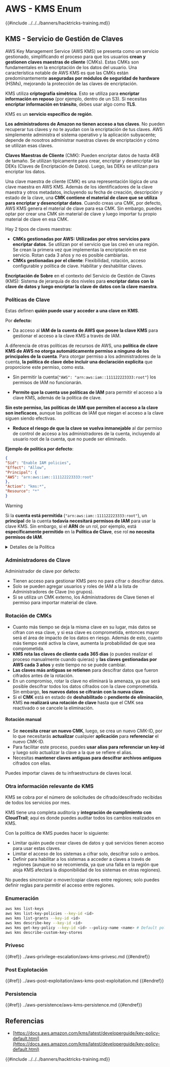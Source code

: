 # AWS - KMS Enum

{{#include ../../../banners/hacktricks-training.md}}

## KMS - Servicio de Gestión de Claves

AWS Key Management Service (AWS KMS) se presenta como un servicio gestionado, simplificando el proceso para que los usuarios **crean y gestionen claves maestras de cliente** (CMKs). Estas CMKs son fundamentales en la encriptación de los datos del usuario. Una característica notable de AWS KMS es que las CMKs están predominantemente **aseguradas por módulos de seguridad de hardware** (HSMs), mejorando la protección de las claves de encriptación.

KMS utiliza **criptografía simétrica**. Esto se utiliza para **encriptar información en reposo** (por ejemplo, dentro de un S3). Si necesitas **encriptar información en tránsito**, debes usar algo como **TLS**.

KMS es un **servicio específico de región**.

**Los administradores de Amazon no tienen acceso a tus claves**. No pueden recuperar tus claves y no te ayudan con la encriptación de tus claves. AWS simplemente administra el sistema operativo y la aplicación subyacente; depende de nosotros administrar nuestras claves de encriptación y cómo se utilizan esas claves.

**Claves Maestras de Cliente** (CMK): Pueden encriptar datos de hasta 4KB de tamaño. Se utilizan típicamente para crear, encriptar y desencriptar las DEKs (Claves de Encriptación de Datos). Luego, las DEKs se utilizan para encriptar los datos.

Una clave maestra de cliente (CMK) es una representación lógica de una clave maestra en AWS KMS. Además de los identificadores de la clave maestra y otros metadatos, incluyendo su fecha de creación, descripción y estado de la clave, una **CMK contiene el material de clave que se utiliza para encriptar y desencriptar datos**. Cuando creas una CMK, por defecto, AWS KMS genera el material de clave para esa CMK. Sin embargo, puedes optar por crear una CMK sin material de clave y luego importar tu propio material de clave en esa CMK.

Hay 2 tipos de claves maestras:

- **CMKs gestionadas por AWS: Utilizadas por otros servicios para encriptar datos**. Se utilizan por el servicio que las creó en una región. Se crean la primera vez que implementas la encriptación en ese servicio. Rotan cada 3 años y no es posible cambiarlas.
- **CMKs gestionadas por el cliente**: Flexibilidad, rotación, acceso configurable y política de clave. Habilitar y deshabilitar claves.

**Encriptación de Sobre** en el contexto del Servicio de Gestión de Claves (KMS): Sistema de jerarquía de dos niveles para **encriptar datos con la clave de datos y luego encriptar la clave de datos con la clave maestra**.

### Políticas de Clave

Estas definen **quién puede usar y acceder a una clave en KMS**.

Por **defecto:**

- Da acceso al **IAM de la** **cuenta de AWS que posee la clave KMS** para gestionar el acceso a la clave KMS a través de IAM.

A diferencia de otras políticas de recursos de AWS, una **política de clave KMS de AWS no otorga automáticamente permiso a ninguno de los principales de la cuenta**. Para otorgar permiso a los administradores de la cuenta, **la política de clave debe incluir una declaración explícita** que proporcione este permiso, como esta.

- Sin permitir la cuenta(`"AWS": "arn:aws:iam::111122223333:root"`) los permisos de IAM no funcionarán.

- **Permite que la cuenta use políticas de IAM** para permitir el acceso a la clave KMS, además de la política de clave.

**Sin este permiso, las políticas de IAM que permiten el acceso a la clave son ineficaces**, aunque las políticas de IAM que niegan el acceso a la clave siguen siendo efectivas.

- **Reduce el riesgo de que la clave se vuelva inmanejable** al dar permiso de control de acceso a los administradores de la cuenta, incluyendo al usuario root de la cuenta, que no puede ser eliminado.

**Ejemplo de política por defecto**:
```json
{
"Sid": "Enable IAM policies",
"Effect": "Allow",
"Principal": {
"AWS": "arn:aws:iam::111122223333:root"
},
"Action": "kms:*",
"Resource": "*"
}
```
> [!WARNING]
> Si la **cuenta está permitida** (`"arn:aws:iam::111122223333:root"`), un **principal** de la cuenta **todavía necesitará permisos de IAM** para usar la clave KMS. Sin embargo, si el **ARN** de un rol, por ejemplo, está **específicamente permitido** en la **Política de Clave**, ese rol **no necesita permisos de IAM**.

<details>

<summary>Detalles de la Política</summary>

Propiedades de una política:

- Documento basado en JSON
- Recurso --> Recursos afectados (puede ser "\*")
- Acción --> kms:Encrypt, kms:Decrypt, kms:CreateGrant ... (permisos)
- Efecto --> Permitir/Denegar
- Principal --> arn afectado
- Condiciones (opcional) --> Condición para otorgar los permisos

Concesiones:

- Permite delegar tus permisos a otro principal de AWS dentro de tu cuenta de AWS. Necesitas crearlos utilizando las API de AWS KMS. Se puede indicar el identificador de CMK, el principal beneficiario y el nivel requerido de operación (Decrypt, Encrypt, GenerateDataKey...)
- Después de que se crea la concesión, se emiten un GrantToken y un GrantID.

**Acceso**:

- A través de **política de clave** -- Si esto existe, esto tiene **precedencia** sobre la política de IAM.
- A través de **política de IAM**.
- A través de **concesiones**.

</details>

### Administradores de Clave

Administrador de clave por defecto:

- Tienen acceso para gestionar KMS pero no para cifrar o descifrar datos.
- Solo se pueden agregar usuarios y roles de IAM a la lista de Administradores de Clave (no grupos).
- Si se utiliza un CMK externo, los Administradores de Clave tienen el permiso para importar material de clave.

### Rotación de CMKs

- Cuanto más tiempo se deja la misma clave en su lugar, más datos se cifran con esa clave, y si esa clave es comprometida, entonces mayor será el área de impacto de los datos en riesgo. Además de esto, cuanto más tiempo esté activa la clave, aumenta la probabilidad de que sea comprometida.
- **KMS rota las claves de cliente cada 365 días** (o puedes realizar el proceso manualmente cuando quieras) y **las claves gestionadas por AWS cada 3 años** y este tiempo no se puede cambiar.
- **Las claves más antiguas se retienen** para descifrar datos que fueron cifrados antes de la rotación.
- En un compromiso, rotar la clave no eliminará la amenaza, ya que será posible descifrar todos los datos cifrados con la clave comprometida. Sin embargo, **los nuevos datos se cifrarán con la nueva clave**.
- Si el **CMK** está en estado de **deshabilitado** o **pendiente de** **eliminación**, KMS **no realizará una rotación de clave** hasta que el CMK sea reactivado o se cancele la eliminación.

#### Rotación manual

- Se **necesita crear un nuevo CMK**, luego, se crea un nuevo CMK-ID, por lo que necesitarás **actualizar** cualquier **aplicación** para **referenciar** el nuevo CMK-ID.
- Para facilitar este proceso, puedes **usar alias para referenciar un key-id** y luego solo actualizar la clave a la que se refiere el alias.
- Necesitas **mantener claves antiguas para descifrar archivos antiguos** cifrados con ellas.

Puedes importar claves de tu infraestructura de claves local.

### Otra información relevante de KMS

KMS se cobra por el número de solicitudes de cifrado/descifrado recibidas de todos los servicios por mes.

KMS tiene una completa auditoría y **integración de cumplimiento con CloudTrail**; aquí es donde puedes auditar todos los cambios realizados en KMS.

Con la política de KMS puedes hacer lo siguiente:

- Limitar quién puede crear claves de datos y qué servicios tienen acceso para usar estas claves.
- Limitar el acceso de los sistemas a cifrar solo, descifrar solo o ambos.
- Definir para habilitar a los sistemas a acceder a claves a través de regiones (aunque no se recomienda, ya que una falla en la región que aloja KMS afectará la disponibilidad de los sistemas en otras regiones).

No puedes sincronizar o mover/copiar claves entre regiones; solo puedes definir reglas para permitir el acceso entre regiones.

### Enumeración
```bash
aws kms list-keys
aws kms list-key-policies --key-id <id>
aws kms list-grants --key-id <id>
aws kms describe-key --key-id <id>
aws kms get-key-policy --key-id <id> --policy-name <name> # Default policy name is "default"
aws kms describe-custom-key-stores
```
### Privesc

{{#ref}}
../aws-privilege-escalation/aws-kms-privesc.md
{{#endref}}

### Post Explotación

{{#ref}}
../aws-post-exploitation/aws-kms-post-exploitation.md
{{#endref}}

### Persistencia

{{#ref}}
../aws-persistence/aws-kms-persistence.md
{{#endref}}

## Referencias

- [https://docs.aws.amazon.com/kms/latest/developerguide/key-policy-default.html](https://docs.aws.amazon.com/kms/latest/developerguide/key-policy-default.html)

{{#include ../../../banners/hacktricks-training.md}}
